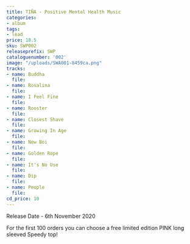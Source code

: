 ```yaml
---
title: TIÑA - Positive Mental Health Music
categories:
- album
tags:
- lead
price: 18.5
sku: SWP002
releaseprefix: SWP
cataloguenumber: '002'
image: "/uploads/SWA001-8459ca.png"
tracks:
- name: Buddha
  file: 
- name: Rosalina
  file: 
- name: I Feel Fine
  file: 
- name: Rooster
  file: 
- name: Closest Shave
  file: 
- name: Growing In Age
  file: 
- name: New Boi
  file: 
- name: Golden Rope
  file: 
- name: It's No Use
  file: 
- name: Dip
  file: 
- name: People
  file: 
cd_price: 10
---
```


Release Date - 6th November 2020

For the first 100 orders you can choose a free limited edition PINK long sleeved Speedy top!